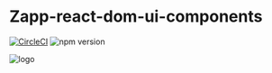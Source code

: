 # Zapp-react-dom-ui-components

[![CircleCI](https://github.com/applicaster/QuickBrick/tree/master.svg?style=shield&circle-token=07da67c776e760b087a4cc707712cd9a9c04d1af)](https://github.com/applicaster/QuickBrick/tree/master)
![npm version](https://badge.fury.io/js/%40applicaster%2Fzapp-react-dom-ui-components.svg)

![logo](../../logo.png)
